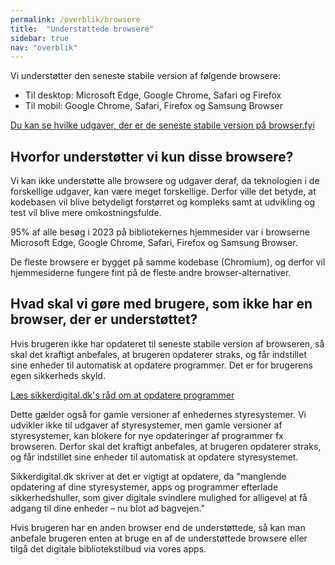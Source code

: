 ```yaml
---
permalink: /overblik/browsere
title:  "Understøttede browsere"
sidebar: true
nav: "overblik"
---
```


Vi understøtter den seneste stabile version af følgende browsere:
- Til desktop: Microsoft Edge, Google Chrome, Safari og Firefox
- Til mobil: Google Chrome, Safari, Firefox og Samsung Browser

[Du kan se hvilke udgaver, der er de seneste stabile version på browser.fyi](https://www.browsers.fyi/)

## Hvorfor understøtter vi kun disse browsere?
Vi kan ikke understøtte alle browsere og udgaver deraf, da teknologien i de forskellige udgaver, kan være meget forskellige. Derfor ville det betyde, at kodebasen vil blive betydeligt forstørret og kompleks samt at udvikling og test vil blive mere omkostningsfulde.

95% af alle besøg i 2023 på bibliotekernes hjemmesider var i browserne Microsoft Edge, Google Chrome, Safari, Firefox og Samsung Browser.

De fleste browsere er bygget på samme kodebase (Chromium), og derfor vil hjemmesiderne fungere fint på de fleste andre browser-alternativer.

## Hvad skal vi gøre med brugere, som ikke har en browser, der er understøttet?
Hvis brugeren ikke har opdateret til seneste stabile version af browseren, så skal det kraftigt anbefales, at brugeren opdaterer straks, og får indstillet sine enheder til automatisk at opdatere programmer. Det er for brugerens egen sikkerheds skyld.

[Læs sikkerdigital.dk's råd om at opdatere programmer](https://www.sikkerdigital.dk/borger/tekniske-setup/opdater-dine-programmer)

Dette gælder også for gamle versioner af enhedernes styresystemer. Vi udvikler ikke til udgaver af styresystemer, men gamle versioner af styresystemer, kan blokere for nye opdateringer af programmer fx browseren. Derfor skal det kraftigt anbefales, at brugeren opdaterer straks, og får indstillet sine enheder til automatisk at opdatere styresystemet.

Sikkerdigital.dk skriver at det er vigtigt at opdatere, da "manglende opdatering af dine styresystemer, apps og programmer efterlade sikkerhedshuller, som giver digitale svindlere mulighed for alligevel at få adgang til dine enheder – nu blot ad bagvejen."

Hvis brugeren har en anden browser end de understøttede, så kan man anbefale brugeren enten at bruge en af de understøttede browsere eller tilgå det digitale bibliotekstilbud via vores apps.
